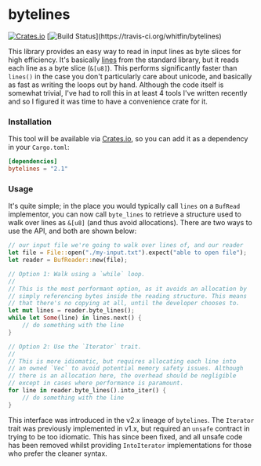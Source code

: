 # bytelines
[![Crates.io](https://img.shields.io/crates/v/bytelines.svg)](https://crates.io/crates/bytelines) [![Build Status](https://img.shields.io/travis/whitfin/bytelines.svg?)](https://travis-ci.org/whitfin/bytelines)

This library provides an easy way to read in input lines as byte slices for high efficiency. It's basically [lines](https://doc.rust-lang.org/std/io/trait.BufRead.html#method.lines) from the standard library, but it reads each line as a byte slice (`&[u8]`). This performs significantly faster than `lines()` in the case you don't particularly care about unicode, and basically as fast as writing the loops out by hand. Although the code itself is somewhat trivial, I've had to roll this in at least 4 tools I've written recently and so I figured it was time to have a convenience crate for it.

### Installation

This tool will be available via [Crates.io](https://crates.io/crates/bytelines), so you can add it as a dependency in your `Cargo.toml`:

```toml
[dependencies]
bytelines = "2.1"
```

### Usage

It's quite simple; in the place you would typically call `lines` on a `BufRead` implementor, you can now call `byte_lines` to retrieve a structure used to walk over lines as `&[u8]` (and thus avoid allocations). There are two ways to use the API, and both are shown below:

```rust
// our input file we're going to walk over lines of, and our reader
let file = File::open("./my-input.txt").expect("able to open file");
let reader = BufReader::new(file);

// Option 1: Walk using a `while` loop.
//
// This is the most performant option, as it avoids an allocation by
// simply referencing bytes inside the reading structure. This means
// that there's no copying at all, until the developer chooses to.
let mut lines = reader.byte_lines();
while let Some(line) in lines.next() {
    // do something with the line
}

// Option 2: Use the `Iterator` trait.
//
// This is more idiomatic, but requires allocating each line into
// an owned `Vec` to avoid potential memory safety issues. Although
// there is an allocation here, the overhead should be negligible
// except in cases where performance is paramount.
for line in reader.byte_lines().into_iter() {
    // do something with the line
}
```

This interface was introduced in the v2.x lineage of `bytelines`. The `Iterator` trait was previously implemented in v1.x, but required an `unsafe` contract in trying to be too idiomatic. This has since been fixed, and all unsafe code has been removed whilst providing `IntoIterator` implementations for those who prefer the cleaner syntax.
